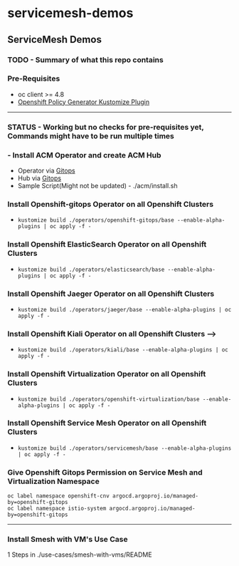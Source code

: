 # servicemesh-demos

## ServiceMesh Demos

### TODO - Summary of what this repo contains

### Pre-Requisites

- oc client >= 4.8
- [Openshift Policy Generator Kustomize Plugin](https://github.com/open-cluster-management/policy-generator-plugin#as-a-kustomize-plugin)

---


### STATUS - Working but no checks for pre-requisites yet, Commands might have to be run multiple times

### - Install ACM Operator and create ACM Hub

- Operator via [Gitops](https://github.com/redhat-cop/gitops-catalog/tree/main/advanced-cluster-management/operator)
- Hub via [Gitops](https://github.com/redhat-cop/gitops-catalog/tree/main/advanced-cluster-management/instance)
- Sample Script(Might not be updated) - ./acm/install.sh

### Install Openshift-gitops Operator on all Openshift Clusters

- ```kustomize build ./operators/openshift-gitops/base --enable-alpha-plugins | oc apply -f -```

### Install Openshift ElasticSearch Operator on all Openshift Clusters

- ```kustomize build ./operators/elasticsearch/base --enable-alpha-plugins | oc apply -f -```

### Install Openshift Jaeger Operator on all Openshift Clusters  

- ```kustomize build ./operators/jaeger/base --enable-alpha-plugins | oc apply -f -```
  
### Install Openshift Kiali Operator on all Openshift Clusters -->

- ```kustomize build ./operators/kiali/base --enable-alpha-plugins | oc apply -f -```

### Install Openshift Virtualization Operator on all Openshift Clusters

- ```kustomize build ./operators/openshift-virtualization/base --enable-alpha-plugins | oc apply -f -```

### Install Openshift Service Mesh Operator on all Openshift Clusters

- ```kustomize build ./operators/servicemesh/base --enable-alpha-plugins | oc apply -f -```

### Give Openshift Gitops Permission on Service Mesh and Virtualization Namespace

```oc label namespace openshift-cnv argocd.argoproj.io/managed-by=openshift-gitops```  
```oc label namespace istio-system argocd.argoproj.io/managed-by=openshift-gitops```

<!--### If using CNV on a virtual environment enable software emulation

```CSV_NAME=$(oc get csv -n openshift-cnv -l operators.coreos.com/kubevirt-hyperconverged.openshift-cnv='' -o name)```
-->
---

### Install Smesh with VM's Use Case
1 Steps in ./use-cases/smesh-with-vms/README
